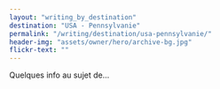 ```yaml
---
layout: "writing_by_destination"
destination: "USA - Pennsylvanie"
permalink: "/writing/destination/usa-pennsylvanie/"
header-img: "assets/owner/hero/archive-bg.jpg"
flickr-text: ""
---
```


Quelques info au sujet de...